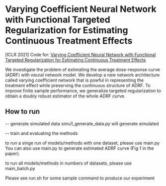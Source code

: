 # Varying Coefficient Neural Network with Functional Targeted Regularization for Estimating Continuous Treatment Effects
\[ICLR 2021\] Code for: [Varying Coefficient Neural Network with Functional Targeted Regularization for Estimating Continuous Treatment Effects](https://openreview.net/forum?id=RmB-88r9dL)

We investigate the problem of estimating the average dose-response curve (ADRF) with neural network model. We develop a new network architecture called varying coefficient network that is powful in representing the treatment effect while preserving the continuous structure of ADRF. To improve finite sample performance, we generalize targeted regularization to obtain a doubly robust estimator of the whole ADRF curve.

## How to run

-- generate simulated data
simu1_generate_data.py will generate simulated

-- train and evaluating the methods

to run a singe run of models/methods with one dataset, please use main.py
You can also use main.py to generate estimated ADRF curve (Fig 1 in the paper).

to run all models/methods in numbers of datasets, please use main_batch.py

Please see run.sh for some sample command to produce our experiment
